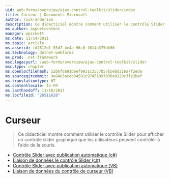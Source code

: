 ```yaml
---
uid: web-forms/overview/ajax-control-toolkit/slider/index
title: Curseur | Documents Microsoft
author: rick-anderson
description: Ce didacticiel montre comment utiliser le contrôle Slider pour afficher un contrôle slider graphique que les utilisateurs peuvent contrôler à l’aide de la souris.
ms.author: aspnetcontent
manager: wpickett
ms.date: 11/14/2011
ms.topic: article
ms.assetid: fd7812d1-55d7-4e4a-96c8-1614b375db56
ms.technology: dotnet-webforms
ms.prod: .net-framework
msc.legacyurl: /web-forms/overview/ajax-control-toolkit/slider
msc.type: chapter
ms.openlocfilehash: 52b6fda01b6ef9931c3557b57b5ebd216a7f2eda
ms.sourcegitcommit: 9a9483aceb34591c97451997036a9120c3fe2baf
ms.translationtype: HT
ms.contentlocale: fr-FR
ms.lasthandoff: 11/10/2017
ms.locfileid: "26511628"
---
```

<a name="slider"></a>Curseur
====================
> Ce didacticiel montre comment utiliser le contrôle Slider pour afficher un contrôle slider graphique que les utilisateurs peuvent contrôler à l’aide de la souris.


- [Contrôle Slider avec publication automatique (c#)](using-the-slider-control-with-auto-postback-cs.md)
- [Liaison de données le contrôle Slider (c#)](databinding-the-slider-control-cs.md)
- [Contrôle Slider avec publication automatique (VB)](using-the-slider-control-with-auto-postback-vb.md)
- [Liaison de données du contrôle de curseur (VB)](databinding-the-slider-control-vb.md)

